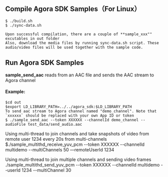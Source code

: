 
## Compile Agora SDK Samples（For Linux）

```
$ ./build.sh
$ ./sync-data.sh

Upon successful compilation, there are a couple of **sample_xxx"" excutables in out folder
Also, download the media files by running sync-data.sh script. These audio/video files will be used together with the sample code.
```


## Run Agora SDK Samples

**sample_send_aac** reads from an AAC file and sends the AAC stream to Agora channel

#### Example:
```
$cd out
$export LD_LIBRARY_PATH=../../agora_sdk:$LD_LIBRARY_PATH
To send aac stream to Agora channel named "demo_channel". Note that `xxxxxx` should be replaced with your own App ID or token
$ ./sample_send_aac --token XXXXXX --channelId demo_channel --audioFile test_data/send_audio.aac
```
Using multi-thread to join channels and take snapshots of video from remote user 1234 every 20s from multi-channels
$./sample_multithd_receive_yuv_pcm --token XXXXXX --channelId multidemo --multiChannels 50 —remoteUserId 1234

Using multi-thread to join multiple channels and sending video frames
./sample_multithd_send_yuv_pcm --token XXXXXX --channelId multidemo --userId 1234 --multiChannel 30

